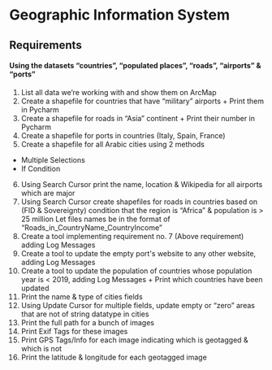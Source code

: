 # Geographic Information System
## Requirements
#### Using the datasets “countries”, “populated places”, “roads”, “airports” & “ports”
1. List all data we’re working with and show them on ArcMap
2. Create a shapefile for countries that have “military” airports + Print them in Pycharm
3. Create a shapefile for roads in “Asia” continent + Print their number in Pycharm
4. Create a shapefile for ports in countries (Italy, Spain, France)
5. Create a shapefile for all Arabic cities using 2 methods 
  - Multiple Selections
  - If Condition
6. Using Search Cursor print the name, location & Wikipedia for all airports which are major
7. Using Search Cursor create shapefiles for roads in countries based on (FID & Sovereignty) condition that the region is “Africa” & population is > 25 million Let files names be in the format of “Roads_in_CountryName_CountryIncome”
8. Create a tool implementing requirement no. 7 (Above requirement) adding Log Messages
9. Create a tool to update the empty port's website to any other website, adding Log Messages
10. Create a tool to update the population of countries whose population year is < 2019, adding Log Messages + Print which countries have been updated
11. Print the name & type of cities fields
12. Using Update Cursor for multiple fields, update empty or “zero” areas that are not of string datatype in cities
13. Print the full path for a bunch of images
14. Print Exif Tags for these images
15. Print GPS Tags/Info for each image indicating which is geotagged & which is not
16. Print the latitude & longitude for each geotagged image
